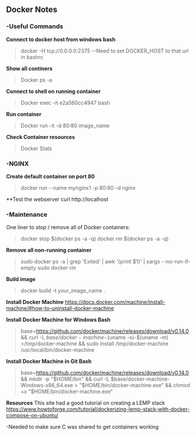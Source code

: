 ## Docker Notes



### -Useful Commands

**Connect to docker host from windows bash**
>docker -H tcp://0.0.0.0:2375
--Need to set DOCKER_HOST to that url in bashrc


**Show all continers**
>Docker ps -a

**Connect to shell on running container**
>Docker exec -it e2a560cc4947 bash

**Run container**
>Docker run -it -d 80:80 image_name

**Check Container resources**
>Docker Stats

### -NGINX

**Create default container on port 80**
>docker run --name mynginx1 -p 80:80 -d nginx

**Test the webserver
curl http://localhost

### -Maintenance
One liner to stop / remove all of Docker containers:
  >docker stop $(docker ps -a -q)
  >docker rm $(docker ps -a -q)
  
**Remove all non-running container**
>sudo  docker ps -a | grep 'Exited' | awk '{print $1}' | xargs --no-run-if-empty sudo docker rm
  
 **Build image**
>docker build -t your_image_name .

**Install Docker Machine**
https://docs.docker.com/machine/install-machine/#how-to-uninstall-docker-machine

**Install Docker Machine for Windows Bash**
>base=https://github.com/docker/machine/releases/download/v0.14.0 &&
>  curl -L $base/docker-machine-$(uname -s)-$(uname -m) >/tmp/docker-machine &&
>  sudo install /tmp/docker-machine /usr/local/bin/docker-machine

**Install Docker Machine in Git Bash**
>base=https://github.com/docker/machine/releases/download/v0.14.0 &&
>  mkdir -p "$HOME/bin" &&
>  curl -L $base/docker-machine-Windows-x86_64.exe > "$HOME/bin/docker-machine.exe" &&
>  chmod +x "$HOME/bin/docker-machine.exe"
  
**Resources**
This site had a good tutorial on creating a LEMP stack
https://www.howtoforge.com/tutorial/dockerizing-lemp-stack-with-docker-compose-on-ubuntu/

-Needed to make sure C was shared to get containers working

  
